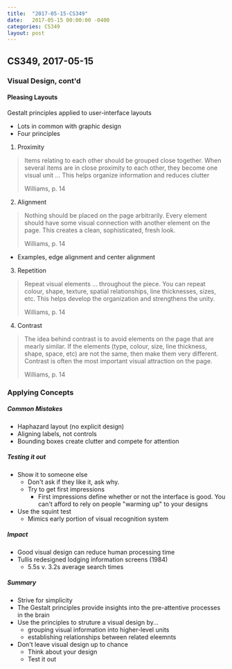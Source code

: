 ```yaml
---
title:  "2017-05-15-CS349"
date:   2017-05-15 00:00:00 -0400
categories: CS349
layout: post
---
```

## CS349, 2017-05-15



### Visual Design, cont'd


#### Pleasing Layouts

Gestalt principles applied to user-interface layouts

* Lots in common with graphic design
* Four principles

1. Proximity

> Items relating to each other should be grouped close together. When several items are in close proximity to each other, they become one visual unit ... This helps organize information and reduces clutter
> 
> Williams, p. 14

2. Alignment

> Nothing should be placed on the page arbitrarily. Every element should have some visual connection with another element on the page. This creates a clean, sophisticated, fresh look.
> 
> Williams, p. 14

* Examples, edge alignment and center alignment

3. Repetition

> Repeat visual elements ... throughout the piece. You can repeat colour, shape, texture, spatial relationships, line thicknesses, sizes, etc. This helps develop the organization and strengthens the unity.
> 
> Williams, p. 14

4. Contrast

> The idea behind contrast is to avoid elements on the page that are mearly similar. If the elements (type, colour, size, line thickness, shape, space, etc) are not the same, then make them very different. Contrast is often the most important visual attraction on the page.
> 
> Williams, p. 14



### Applying Concepts

##### Common Mistakes

* Haphazard layout (no explicit design)
* Aligning labels, not controls
* Bounding boxes create clutter and compete for attention

##### Testing it out

* Show it to someone else
    - Don't ask if they like it, ask why.
    - Try to get first impressions
        + First impressions define whether or not the interface is good. You can't afford to rely on people "warming up" to your designs
* Use the squint test
    - Mimics early portion of visual recognition system

##### Impact

* Good visual design can reduce human processing time
* Tullis redesigned lodging information screens (1984)
    - 5.5s v. 3.2s average search times

##### Summary

* Strive for simplicity
* The Gestalt principles provide insights into the pre-attentive processes in the brain
* Use the principles to struture a visual design by...
    - grouping visual information into higher-level units
    - establishing relationships between related eleemnts
* Don't leave visual design up to chance
    - Think about your design
    - Test it out